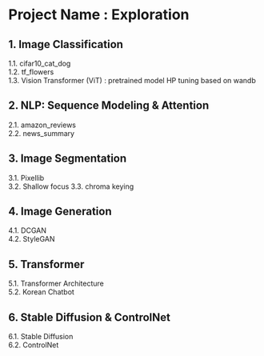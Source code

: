 # Project Name : Exploration
  
## 1. Image Classification  
   1.1. cifar10_cat_dog  
   1.2. tf_flowers  
   1.3. Vision Transformer (ViT) : pretrained model HP tuning based on wandb  
    
## 2. NLP: Sequence Modeling & Attention  
   2.1. amazon_reviews  
   2.2. news_summary  

## 3. Image Segmentation 
   3.1. Pixellib  
   3.2. Shallow focus
   3.3. chroma keying  

## 4. Image Generation  
   4.1. DCGAN  
   4.2. StyleGAN  

## 5. Transformer
   5.1. Transformer Architecture  
   5.2. Korean Chatbot  

## 6. Stable Diffusion & ControlNet
   6.1. Stable Diffusion  
   6.2. ControlNet
